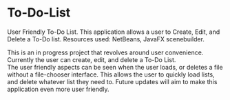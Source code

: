 # To-Do-List
User Friendly To-Do List. This application allows a user to Create, Edit, and Delete a To-Do list. 
Resources used: NetBeans, JavaFX scenebuilder. 

This is an in progress project that revolves around user convenience. Currently the user can create, edit, and delete a To-Do List.  
The user friendly aspects can be seen when the user loads, or deletes a file without a file-chooser interface. 
This allows the user to quickly load lists, and delete whatever list they need to.
Future updates will aim to make this application even more user friendly.
